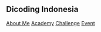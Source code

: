 ## Dicoding Indonesia
[About Me](https://www.dicoding.com/users/dadanabdullah)
[Academy](https://www.dicoding.com/users/dadanabdullah/academies)
[Challenge](https://www.dicoding.com/users/dadanabdullah/challenges)
[Event](https://www.dicoding.com/users/dadanabdullah/events)
